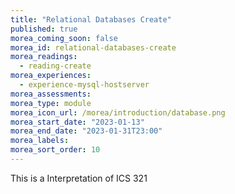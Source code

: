 ```yaml
---
title: "Relational Databases Create"
published: true
morea_coming_soon: false
morea_id: relational-databases-create
morea_readings:
  - reading-create
morea_experiences:
  - experience-mysql-hostserver
morea_assessments:
morea_type: module
morea_icon_url: /morea/introduction/database.png
morea_start_date: "2023-01-13"
morea_end_date: "2023-01-31T23:00"
morea_labels:
morea_sort_order: 10
---
```


This is a Interpretation of  ICS 321
